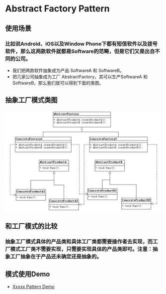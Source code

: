 # Abstract Factory Pattern

## 使用场景
### 比如说Android、iOS以及Window Phone下都有短信软件以及拨号软件，那么这两款软件就都是Software的范畴，但是它们又是出自不同的公司。
* 我们把两款软件抽象成为产品 SoftwareA 和 SoftwareB。
* 把几家公司抽象成为工厂 AbstractFactory，其可以生产SoftwareA 和 SoftwareB，那么我们就可以得到下面的类图。

## 抽象工厂模式类图
![XXX模式类图](./abstract_factory_pattern.png)

## 和工厂模式的比较
### 抽象工厂模式具体的产品类和具体工厂类都需要操作者去实现，而工厂模式工厂类不需要实现，只需要实现具体的产品类即可。注意：抽象工厂抽象在于产品还未确定还是抽象的。

## 模式使用Demo
* [Xxxxx Pattern Demo](./AbstractFactoryPattern)